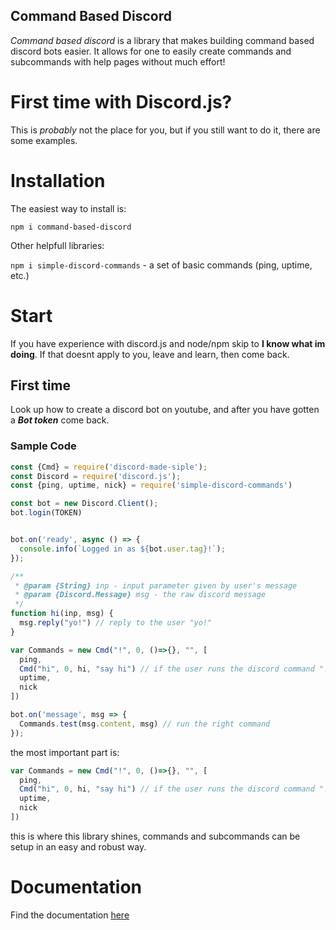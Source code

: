 ## Command Based Discord
*Command based discord* is a library that makes building command based discord bots easier. It allows for one to easily create commands and subcommands with help pages without much effort!

# First time with Discord.js?
This is *probably* not the place for you, but if you still want to do it, there are some examples.

# Installation
The easiest way to install is:
```
npm i command-based-discord
```
Other helpfull libraries:

```npm i simple-discord-commands``` - a set of basic commands (ping, uptime, etc.)

# Start
If you have experience with discord.js and node/npm skip to **I know what im doing**. If that doesnt apply to you, leave and learn, then come back.
## First time
Look up how to create a discord bot on youtube, and after you have gotten a ***Bot token*** come back.
### Sample Code

```javascript
const {Cmd} = require('discord-made-siple');
const Discord = require('discord.js');
const {ping, uptime, nick} = require('simple-discord-commands')

const bot = new Discord.Client();
bot.login(TOKEN)


bot.on('ready', async () => {
  console.info(`Logged in as ${bot.user.tag}!`);
});

/**
 * @param {String} inp - input parameter given by user's message
 * @param {Discord.Message} msg - the raw discord message
 */
function hi(inp, msg) {
  msg.reply("yo!") // reply to the user "yo!"
}

var Commands = new Cmd("!", 0, ()=>{}, "", [
  ping,
  Cmd("hi", 0, hi, "say hi") // if the user runs the discord command "!hi" the bot will run the function hi
  uptime,
  nick
])

bot.on('message', msg => {
  Commands.test(msg.content, msg) // run the right command
});
```
the most important part is: 
```javascript
var Commands = new Cmd("!", 0, ()=>{}, "", [
  ping,
  Cmd("hi", 0, hi, "say hi") // if the user runs the discord command "!hi" the bot will run the function hi
  uptime,
  nick
])
```
this is where this library shines, commands and subcommands can be setup in an easy and robust way.

# Documentation
Find the documentation [here](./Docs.md)
